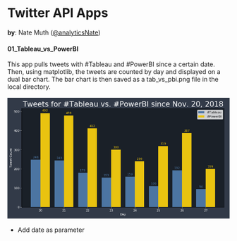 # Twitter API Apps
**by**: Nate Muth ([@analyticsNate](https://twitter.com/analyticsnate))
<br>

#### 01_Tableau_vs_PowerBI
This app pulls tweets with #Tableau and #PowerBI since a certain date. Then, using matplotlib, the tweets are counted by day and displayed on a dual bar chart. The bar chart is then saved as a tab_vs_pbi.png file in the local directory.<br>
<br>
![alt text](https://github.com/analyticsnate/twitter-api/blob/master/tab_vs_pbi.PNG)
<br>

- Add date as parameter
